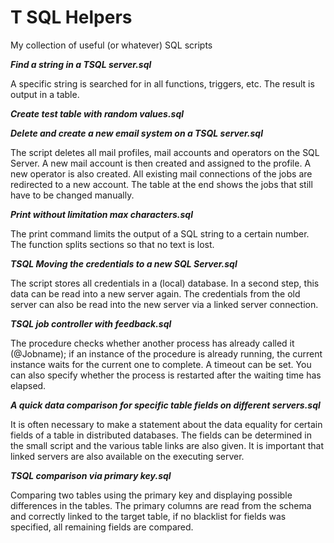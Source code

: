 # T SQL Helpers

My collection of useful (or whatever) SQL scripts

__*Find a string in a TSQL server.sql*__

A specific string is searched for in all functions, triggers, etc. The result is output in a table.

__*Create test table with random values.sql*__

__*Delete and create a new email system on a TSQL server.sql*__

The script deletes all mail profiles, mail accounts and operators on the SQL Server.
A new mail account is then created and assigned to the profile.
A new operator is also created.
All existing mail connections of the jobs are redirected to a new account.
The table at the end shows the jobs that still have to be changed manually.

__*Print without limitation max characters.sql*__

The print command limits the output of a SQL string to a certain number. The function splits sections so that no text is lost.

 __*TSQL Moving the credentials to a new SQL Server.sql*__

The script stores all credentials in a (local) database. In a second step, this data can be read into a new server again. The credentials from the old server can also be read into the new server via a linked server connection.

__*TSQL job controller with feedback.sql*__

The procedure checks whether another process has already called it (@Jobname);
if an instance of the procedure is already running, the current instance waits for the current one to complete.
A timeout can be set. You can also specify whether the process is restarted after the waiting time has elapsed.

__*A quick data comparison for specific table fields on different servers.sql*__

It is often necessary to make a statement about the data equality for certain fields of a table in distributed databases.
The fields can be determined in the small script and the various table links are also given.
It is important that linked servers are also available on the executing server.

__*TSQL comparison via primary key.sql*__

Comparing two tables using the primary key and displaying possible differences in the tables.
The primary columns are read from the schema and correctly linked to the target table,
if no blacklist for fields was specified, all remaining fields are compared.
